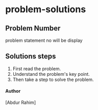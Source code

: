 # problem-solutions
## Problem Number 
  problem statement no will be display
## Solutions steps 
  1. First read the problem.
  2. Understand the problem's key point.
  3. Then take a step to solve the problem.

#### Author
  [Abdur Rahim]
  
